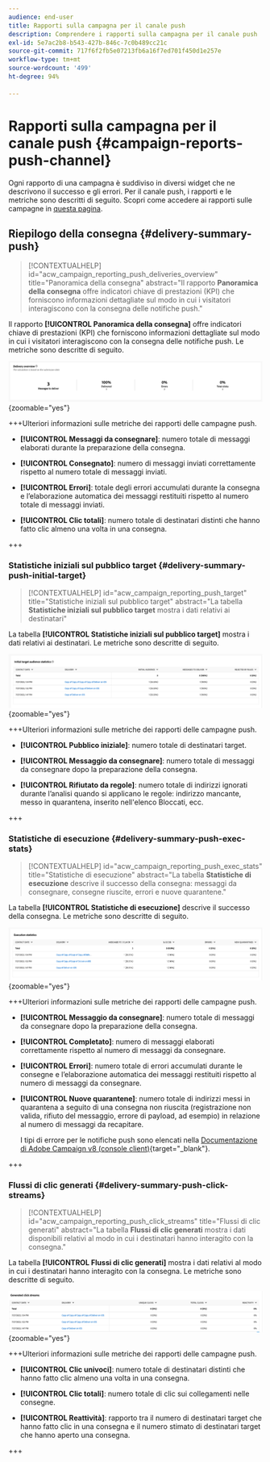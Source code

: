 ```yaml
---
audience: end-user
title: Rapporti sulla campagna per il canale push
description: Comprendere i rapporti sulla campagna per il canale push
exl-id: 5e7ac2b8-b543-427b-846c-7c0b489cc21c
source-git-commit: 717f6f2fb5e07213fb6a16f7ed701f450d1e257e
workflow-type: tm+mt
source-wordcount: '499'
ht-degree: 94%

---
```


# Rapporti sulla campagna per il canale push {#campaign-reports-push-channel}

Ogni rapporto di una campagna è suddiviso in diversi widget che ne descrivono il successo e gli errori. Per il canale push, i rapporti e le metriche sono descritti di seguito. Scopri come accedere ai rapporti sulle campagne in [questa pagina](campaign-reports.md).

## Riepilogo della consegna {#delivery-summary-push}

>[!CONTEXTUALHELP]
>id="acw_campaign_reporting_push_deliveries_overview"
>title="Panoramica della consegna"
>abstract="Il rapporto **Panoramica della consegna** offre indicatori chiave di prestazioni (KPI) che forniscono informazioni dettagliate sul modo in cui i visitatori interagiscono con la consegna delle notifiche push."

Il rapporto **[!UICONTROL Panoramica della consegna]** offre indicatori chiave di prestazioni (KPI) che forniscono informazioni dettagliate sul modo in cui i visitatori interagiscono con la consegna delle notifiche push. Le metriche sono descritte di seguito.

![](assets/campaign-reporting-push-summary.png){zoomable="yes"}


+++Ulteriori informazioni sulle metriche dei rapporti delle campagne push.

* **[!UICONTROL Messaggi da consegnare]**: numero totale di messaggi elaborati durante la preparazione della consegna.

* **[!UICONTROL Consegnato]**: numero di messaggi inviati correttamente rispetto al numero totale di messaggi inviati.

* **[!UICONTROL Errori]**: totale degli errori accumulati durante la consegna e l’elaborazione automatica dei messaggi restituiti rispetto al numero totale di messaggi inviati.

* **[!UICONTROL Clic totali]**: numero totale di destinatari distinti che hanno fatto clic almeno una volta in una consegna.

+++

### Statistiche iniziali sul pubblico target {#delivery-summary-push-initial-target}


>[!CONTEXTUALHELP]
>id="acw_campaign_reporting_push_target"
>title="Statistiche iniziali sul pubblico target"
>abstract="La tabella **Statistiche iniziali sul pubblico target** mostra i dati relativi ai destinatari"

La tabella **[!UICONTROL Statistiche iniziali sul pubblico target]** mostra i dati relativi ai destinatari. Le metriche sono descritte di seguito.

![](assets/campaign-reporting-push-target.png){zoomable="yes"}


+++Ulteriori informazioni sulle metriche dei rapporti delle campagne push.

* **[!UICONTROL Pubblico iniziale]**: numero totale di destinatari target.

* **[!UICONTROL Messaggio da consegnare]**: numero totale di messaggi da consegnare dopo la preparazione della consegna.

* **[!UICONTROL Rifiutato da regole]**: numero totale di indirizzi ignorati durante l’analisi quando si applicano le regole: indirizzo mancante, messo in quarantena, inserito nell&#39;elenco Bloccati, ecc.

+++

### Statistiche di esecuzione {#delivery-summary-push-exec-stats}

>[!CONTEXTUALHELP]
>id="acw_campaign_reporting_push_exec_stats"
>title="Statistiche di esecuzione"
>abstract="La tabella **Statistiche di esecuzione** descrive il successo della consegna: messaggi da consegnare, consegne riuscite, errori e nuove quarantene."

La tabella **[!UICONTROL Statistiche di esecuzione]** descrive il successo della consegna. Le metriche sono descritte di seguito.

![](assets/campaign-reporting-push-exec.png){zoomable="yes"}

+++Ulteriori informazioni sulle metriche dei rapporti delle campagne push.

* **[!UICONTROL Messaggio da consegnare]**: numero totale di messaggi da consegnare dopo la preparazione della consegna.

* **[!UICONTROL Completato]**: numero di messaggi elaborati correttamente rispetto al numero di messaggi da consegnare.

* **[!UICONTROL Errori]**: numero totale di errori accumulati durante le consegne e l’elaborazione automatica dei messaggi restituiti rispetto al numero di messaggi da consegnare.

* **[!UICONTROL Nuove quarantene]**: numero totale di indirizzi messi in quarantena a seguito di una consegna non riuscita (registrazione non valida, rifiuto del messaggio, errore di payload, ad esempio) in relazione al numero di messaggi da recapitare.

  I tipi di errore per le notifiche push sono elencati nella [Documentazione di Adobe Campaign v8 (console client)](https://experienceleague.adobe.com/docs/campaign/campaign-v8/send/failures/delivery-failures.html?lang=it#push-error-types){target="_blank"}.

+++

### Flussi di clic generati {#delivery-summary-push-click-streams}

>[!CONTEXTUALHELP]
>id="acw_campaign_reporting_push_click_streams"
>title="Flussi di clic generati"
>abstract="La tabella **Flussi di clic generati** mostra i dati disponibili relativi al modo in cui i destinatari hanno interagito con la consegna."

La tabella **[!UICONTROL Flussi di clic generati]** mostra i dati relativi al modo in cui i destinatari hanno interagito con la consegna. Le metriche sono descritte di seguito.

![](assets/campaign-reporting-push-clicks.png){zoomable="yes"}

+++Ulteriori informazioni sulle metriche dei rapporti delle campagne push.

* **[!UICONTROL Clic univoci]**: numero totale di destinatari distinti che hanno fatto clic almeno una volta in una consegna.

* **[!UICONTROL Clic totali]**: numero totale di clic sui collegamenti nelle consegne.

* **[!UICONTROL Reattività]**: rapporto tra il numero di destinatari target che hanno fatto clic in una consegna e il numero stimato di destinatari target che hanno aperto una consegna.

+++
